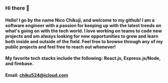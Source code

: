 ### Hi there 👋

#### Hello! I go by the name Nico Chikuji, and welcome to my github! I am a software engineer with a passion for keeping up with the latest trends on what's going on with the tech world. I love working on teams to code new projects and am always looking for new opportunities to grow and learn both inside and outside of the field. Feel free to browse through any of my public projects and feel free to reach out whenever!

#### My favorite tech stacks include the following: React.js, Express.js/Node, and firebase. 

#### Email: chiku524@icloud.com

<!--
**chiku524/chiku524** is a ✨ _special_ ✨ repository because its `README.md` (this file) appears on your GitHub profile.

Here are some ideas to get you started:

- 🔭 I’m currently working on ...
- 🌱 I’m currently learning ...
- 👯 I’m looking to collaborate on ...
- 🤔 I’m looking for help with ...
- 💬 Ask me about ...
- 📫 How to reach me: ...
- 😄 Pronouns: ...
- ⚡ Fun fact: ...
-->
